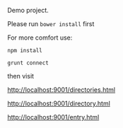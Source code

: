 Demo project.

Please run `bower install` first

 For more comfort use:

 `npm install`

 `grunt connect`

 then visit

 [http://localhost:9001/directories.html](http://localhost:9001/directories.html)

 [http://localhost:9001/directory.html](http://localhost:9001/directory.html)

 [http://localhost:9001/entry.html](http://localhost:9001/entry.html)